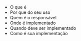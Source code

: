  - O que é
 - Por que do seu uso
 - Quem é o responsável
 - Onde é implementado
 - Quando deve ser implementado
 - Como é sua implementação

